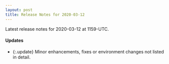 ```yaml
---
layout: post
title: Release Notes for 2020-03-12
---
```


Latest release notes for 2020-03-12 at 1159-UTC.

<div class='updates' markdown='1'>

#### Updates

- {:.update} Minor enhancements, fixes or environment changes not listed in detail.

</div>



